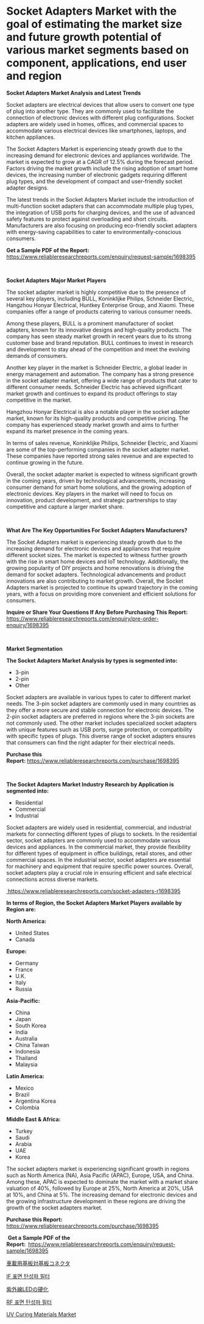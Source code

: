 <p><h1>Socket Adapters Market with the goal of estimating the market size and future growth potential of various market segments based on component, applications, end user and region</h1></p><p><strong>Socket Adapters Market Analysis and Latest Trends</strong></p>
<p><p>Socket adapters are electrical devices that allow users to convert one type of plug into another type. They are commonly used to facilitate the connection of electronic devices with different plug configurations. Socket adapters are widely used in homes, offices, and commercial spaces to accommodate various electrical devices like smartphones, laptops, and kitchen appliances.</p><p>The Socket Adapters Market is experiencing steady growth due to the increasing demand for electronic devices and appliances worldwide. The market is expected to grow at a CAGR of 12.5% during the forecast period. Factors driving the market growth include the rising adoption of smart home devices, the increasing number of electronic gadgets requiring different plug types, and the development of compact and user-friendly socket adapter designs.</p><p>The latest trends in the Socket Adapters Market include the introduction of multi-function socket adapters that can accommodate multiple plug types, the integration of USB ports for charging devices, and the use of advanced safety features to protect against overloading and short circuits. Manufacturers are also focusing on producing eco-friendly socket adapters with energy-saving capabilities to cater to environmentally-conscious consumers.</p></p>
<p><strong>Get a Sample PDF of the Report:&nbsp;</strong> <a href="https://www.reliableresearchreports.com/enquiry/request-sample/1698395">https://www.reliableresearchreports.com/enquiry/request-sample/1698395</a></p>
<p>&nbsp;</p>
<p><strong>Socket Adapters Major Market Players</strong></p>
<p><p>The socket adapter market is highly competitive due to the presence of several key players, including BULL, Koninklijke Philips, Schneider Electric, Hangzhou Honyar Electrical, Huntkey Enterprise Group, and Xiaomi. These companies offer a range of products catering to various consumer needs. </p><p>Among these players, BULL is a prominent manufacturer of socket adapters, known for its innovative designs and high-quality products. The company has seen steady market growth in recent years due to its strong customer base and brand reputation. BULL continues to invest in research and development to stay ahead of the competition and meet the evolving demands of consumers.</p><p>Another key player in the market is Schneider Electric, a global leader in energy management and automation. The company has a strong presence in the socket adapter market, offering a wide range of products that cater to different consumer needs. Schneider Electric has achieved significant market growth and continues to expand its product offerings to stay competitive in the market.</p><p>Hangzhou Honyar Electrical is also a notable player in the socket adapter market, known for its high-quality products and competitive pricing. The company has experienced steady market growth and aims to further expand its market presence in the coming years.</p><p>In terms of sales revenue, Koninklijke Philips, Schneider Electric, and Xiaomi are some of the top-performing companies in the socket adapter market. These companies have reported strong sales revenue and are expected to continue growing in the future.</p><p>Overall, the socket adapter market is expected to witness significant growth in the coming years, driven by technological advancements, increasing consumer demand for smart home solutions, and the growing adoption of electronic devices. Key players in the market will need to focus on innovation, product development, and strategic partnerships to stay competitive and capture a larger market share.</p></p>
<p>&nbsp;</p>
<p><strong>What Are The Key Opportunities For Socket Adapters Manufacturers?</strong></p>
<p><p>The Socket Adapters market is experiencing steady growth due to the increasing demand for electronic devices and appliances that require different socket sizes. The market is expected to witness further growth with the rise in smart home devices and IoT technology. Additionally, the growing popularity of DIY projects and home renovations is driving the demand for socket adapters. Technological advancements and product innovations are also contributing to market growth. Overall, the Socket Adapters market is projected to continue its upward trajectory in the coming years, with a focus on providing more convenient and efficient solutions for consumers.</p></p>
<p><strong>Inquire or Share Your Questions If Any Before Purchasing This Report:</strong> <a href="https://www.reliableresearchreports.com/enquiry/pre-order-enquiry/1698395">https://www.reliableresearchreports.com/enquiry/pre-order-enquiry/1698395</a></p>
<p>&nbsp;</p>
<p><strong>Market Segmentation</strong></p>
<p><strong>The Socket Adapters Market Analysis by types is segmented into:</strong></p>
<p><ul><li>3-pin</li><li>2-pin</li><li>Other</li></ul></p>
<p><p>Socket adapters are available in various types to cater to different market needs. The 3-pin socket adapters are commonly used in many countries as they offer a more secure and stable connection for electronic devices. The 2-pin socket adapters are preferred in regions where the 3-pin sockets are not commonly used. The other market includes specialized socket adapters with unique features such as USB ports, surge protection, or compatibility with specific types of plugs. This diverse range of socket adapters ensures that consumers can find the right adapter for their electrical needs.</p></p>
<p><strong>Purchase this Report:&nbsp;</strong><a href="https://www.reliableresearchreports.com/purchase/1698395">https://www.reliableresearchreports.com/purchase/1698395</a></p>
<p>&nbsp;</p>
<p><strong>The Socket Adapters Market Industry Research by Application is segmented into:</strong></p>
<p><ul><li>Residential</li><li>Commercial</li><li>Industrial</li></ul></p>
<p><p>Socket adapters are widely used in residential, commercial, and industrial markets for connecting different types of plugs to sockets. In the residential sector, socket adapters are commonly used to accommodate various devices and appliances. In the commercial market, they provide flexibility for different types of equipment in office buildings, retail stores, and other commercial spaces. In the industrial sector, socket adapters are essential for machinery and equipment that require specific power sources. Overall, socket adapters play a crucial role in ensuring efficient and safe electrical connections across diverse markets.</p></p>
<p><a href="https://www.reliableresearchreports.com/socket-adapters-r1698395">&nbsp;https://www.reliableresearchreports.com/socket-adapters-r1698395</a></p>
<p><strong>In terms of Region, the Socket Adapters Market Players available by Region are:</strong></p>
<p>
    <p> <strong> North America: </strong>
        <ul>
            <li>United States</li>
            <li>Canada</li>
        </ul>
        </p> 
    <p> <strong> Europe: </strong>
        <ul>
            <li>Germany</li>
            <li>France</li>
            <li>U.K.</li>
            <li>Italy</li>
            <li>Russia</li>
        </ul>
        </p> 
    <p> <strong> Asia-Pacific: </strong>
        <ul>
            <li>China</li>
            <li>Japan</li>
            <li>South Korea</li>
            <li>India</li>
            <li>Australia</li>
            <li>China Taiwan</li>
            <li>Indonesia</li>
            <li>Thailand</li>
            <li>Malaysia</li>
        </ul>
        </p> 
    <p> <strong> Latin America: </strong>
        <ul>
            <li>Mexico</li>
            <li>Brazil</li>
            <li>Argentina Korea</li>
            <li>Colombia</li>
        </ul>
        </p> 
    <p> <strong> Middle East & Africa: </strong>
        <ul>
            <li>Turkey</li>
            <li>Saudi</li>
            <li>Arabia</li>
            <li>UAE</li>
            <li>Korea</li>
        </ul>
    </p>
    </p>
<p><p>The socket adapters market is experiencing significant growth in regions such as North America (NA), Asia Pacific (APAC), Europe, USA, and China. Among these, APAC is expected to dominate the market with a market share valuation of 40%, followed by Europe at 25%, North America at 20%, USA at 10%, and China at 5%. The increasing demand for electronic devices and the growing infrastructure development in these regions are driving the growth of the socket adapters market.</p></p>
<p><strong>Purchase this Report: </strong><a href="https://www.reliableresearchreports.com/purchase/1698395">https://www.reliableresearchreports.com/purchase/1698395</a></p>
<p>&nbsp;<strong>Get a Sample PDF of the Report:&nbsp;&nbsp;</strong><a href="https://www.reliableresearchreports.com/enquiry/request-sample/1698395">https://www.reliableresearchreports.com/enquiry/request-sample/1698395</a></p>
<p><strong></strong></p>
<p><p><a href="https://github.com/VinceMarvin1/Market-Research-Report-List-1/blob/main/6389258124505.md">車載用基板対基板コネクタ</a></p><p><a href="https://github.com/khairinauzunul/Market-Research-Report-List-1/blob/main/2071408108931.md">IF 표면 탄성파 필터</a></p><p><a href="https://github.com/zoetazuur/Market-Research-Report-List-2/blob/main/6754198124504.md">紫外線LEDの硬化</a></p><p><a href="https://github.com/kimvicki3212024/Market-Research-Report-List-1/blob/main/5686457108932.md">RF 표면 탄성파 필터</a></p><p><a href="https://github.com/LaceyZemlak1/Market-Research-Report-List-1/blob/main/uv-curing-materials-market.md">UV Curing Materials Market</a></p></p>